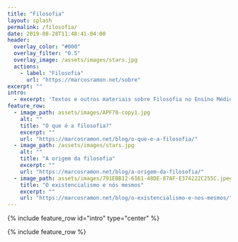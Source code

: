 ```yaml
---
title: "Filosofia"
layout: splash
permalink: /filosofia/
date: 2019-08-28T11:48:41-04:00
header:
  overlay_color: "#000"
  overlay_filter: "0.5"
  overlay_image: /assets/images/stars.jpg
  actions:
    - label: "Filosofia"
      url: "https://marcosramon.net/sobre"
excerpt: ""
intro: 
  - excerpt: 'Textos e outros materiais sobre Filosofia no Ensino Médio, produzidos por mim para as turmas do Ensino Médio do IFB/Campus Brasília.'
feature_row:
  - image_path: assets/images/APF78-copy1.jpg
    alt: ""
    title: "O que é a filosofia?"
    excerpt: ""
    url: "https://marcosramon.net/blog/o-que-e-a-filosofia/"
  - image_path: /assets/images/stars.jpg
    alt: ""
    title: "A origem da filosofia"
    excerpt: ""
    url: "https://marcosramon.net/blog/a-origem-da-filosofia/"
  - image_path: assets/images/791EBB12-6161-48DE-87AF-E374222C255C.jpeg
    title: "O existencialismo e nós mesmos"
    excerpt: ""
    url: "https://marcosramon.net/blog/o-existencialismo-e-nos-mesmos/"
---
```


{% include feature_row id="intro" type="center" %}

{% include feature_row %}

